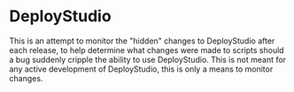 DeployStudio
============

This is an attempt to monitor the "hidden" changes to DeployStudio after each release, to help determine what changes were made to scripts should a bug suddenly cripple the ability to use DeployStudio. This is not meant for any active development of DeployStudio, this is only a means to monitor changes.
